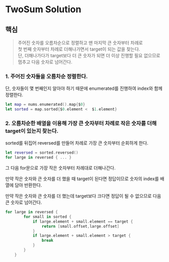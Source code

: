 # TwoSum Solution

## 핵심

> 주어진 숫자를 오름차순으로 정렬하고 맨 마지막 큰 숫자부터 차례로   
> 첫 번째 숫자부터 차례로 더해나가면서 target이 되는 값을 찾는다.  
> 단, 더해나가다가 target보다 더 큰 숫자가 되면 더 이상 진행할 필요 없으므로  
> 멈추고 다음 숫자로 넘어간다.

### 1. 주어진 숫자들을 오름차순 정렬한다.
 
단, 숫자들이 몇 번째인지 알아야 하기 때문에 enumerated를 진행하여 index와 함께 정렬한다.

```swift
let map = nums.enumerated().map{$0}
let sorted = map.sorted{$0.element <  $1.element}
```

### 2. 오름차순한 배열을 이용해 가장 큰 숫자부터 차례로 작은 숫자를 더해 target이 있는지 찾는다.
 
sorted를 뒤집어 reversed를 만들어 차례로 가장 큰 숫자부터 순회하게 한다.

```swift
let reversed = sorted.reversed()
for large in reversed { ... }
```

그 다음 for문으로 가장 작은 숫자부터 차례대로 더해나간다.

만약 작은 숫자와 큰 숫자를 더 했을 때 target이 된다면 정답이므로 숫자의 index를 배열에 담아 반환한다.

만약 작은 숫자와 큰 숫자를 더 했는데 target보다 크다면 정답이 될 수 없으므로 다음 큰 숫자로 넘어간다.

```swift
for large in reversed {
        for small in sorted {
            if large.element + small.element == target {
                return [small.offset,large.offset]
            }
            if large.element + small.element > target {
                break
            }
        }
    }
```

